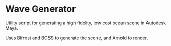 # Wave Generator

Utility script for generating a high fidelity, low cost ocean scene in Autodesk Maya.

Uses Bifrost and BOSS to generate the scene, and Arnold to render.